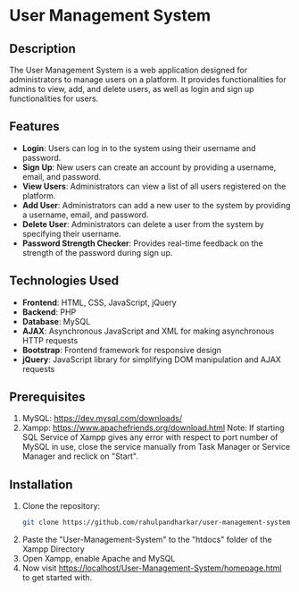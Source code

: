 # User Management System

## Description
The User Management System is a web application designed for administrators to manage users on a platform. It provides functionalities for admins to view, add, and delete users, as well as login and sign up functionalities for users.

## Features
- **Login**: Users can log in to the system using their username and password.
- **Sign Up**: New users can create an account by providing a username, email, and password.
- **View Users**: Administrators can view a list of all users registered on the platform.
- **Add User**: Administrators can add a new user to the system by providing a username, email, and password.
- **Delete User**: Administrators can delete a user from the system by specifying their username.
- **Password Strength Checker**: Provides real-time feedback on the strength of the password during sign up.

## Technologies Used
- **Frontend**: HTML, CSS, JavaScript, jQuery
- **Backend**: PHP
- **Database**: MySQL
- **AJAX**: Asynchronous JavaScript and XML for making asynchronous HTTP requests
- **Bootstrap**: Frontend framework for responsive design
- **jQuery**: JavaScript library for simplifying DOM manipulation and AJAX requests

## Prerequisites
1. MySQL: <https://dev.mysql.com/downloads/>
2. Xampp: <https://www.apachefriends.org/download.html>
Note: If starting SQL Service of Xampp gives any error with respect to port number of MySQL in use, close the service manually from Task Manager or Service Manager and reclick on "Start".

## Installation
1. Clone the repository:
   ```bash
   git clone https://github.com/rahulpandharkar/user-management-system.git
2. Paste the "User-Management-System" to the "htdocs" folder of the Xampp Directory
3. Open Xampp, enable Apache and MySQL
4. Now visit <https://localhost/User-Management-System/homepage.html> to get started with.

